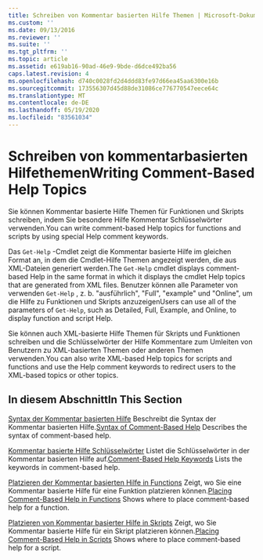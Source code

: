 ```yaml
---
title: Schreiben von Kommentar basierten Hilfe Themen | Microsoft-Dokumentation
ms.custom: ''
ms.date: 09/13/2016
ms.reviewer: ''
ms.suite: ''
ms.tgt_pltfrm: ''
ms.topic: article
ms.assetid: e619ab16-90ad-46e9-9bde-d6dce492ba56
caps.latest.revision: 4
ms.openlocfilehash: d740c0028fd2d4ddd83fe97d66ea45aa6300e16b
ms.sourcegitcommit: 173556307d45d88de31086ce776770547eece64c
ms.translationtype: MT
ms.contentlocale: de-DE
ms.lasthandoff: 05/19/2020
ms.locfileid: "83561034"
---
```

# <a name="writing-comment-based-help-topics"></a><span data-ttu-id="97436-102">Schreiben von kommentarbasierten Hilfethemen</span><span class="sxs-lookup"><span data-stu-id="97436-102">Writing Comment-Based Help Topics</span></span>

<span data-ttu-id="97436-103">Sie können Kommentar basierte Hilfe Themen für Funktionen und Skripts schreiben, indem Sie besondere Hilfe Kommentar Schlüsselwörter verwenden.</span><span class="sxs-lookup"><span data-stu-id="97436-103">You can write comment-based Help topics for functions and scripts by using special Help comment keywords.</span></span>

 <span data-ttu-id="97436-104">Das `Get-Help` -Cmdlet zeigt die Kommentar basierte Hilfe im gleichen Format an, in dem die Cmdlet-Hilfe Themen angezeigt werden, die aus XML-Dateien generiert werden.</span><span class="sxs-lookup"><span data-stu-id="97436-104">The `Get-Help` cmdlet displays comment-based Help in the same format in which it displays the cmdlet Help topics that are generated from XML files.</span></span> <span data-ttu-id="97436-105">Benutzer können alle Parameter von verwenden `Get-Help` , z. b. "ausführlich", "Full", "example" und "Online", um die Hilfe zu Funktionen und Skripts anzuzeigen</span><span class="sxs-lookup"><span data-stu-id="97436-105">Users can use all of the parameters of `Get-Help`, such as Detailed, Full, Example, and Online, to display function and script Help.</span></span>

 <span data-ttu-id="97436-106">Sie können auch XML-basierte Hilfe Themen für Skripts und Funktionen schreiben und die Schlüsselwörter der Hilfe Kommentare zum Umleiten von Benutzern zu XML-basierten Themen oder anderen Themen verwenden.</span><span class="sxs-lookup"><span data-stu-id="97436-106">You can also write XML-based Help topics for scripts and functions and use the Help comment keywords to redirect users to the XML-based topics or other topics.</span></span>

## <a name="in-this-section"></a><span data-ttu-id="97436-107">In diesem Abschnitt</span><span class="sxs-lookup"><span data-stu-id="97436-107">In This Section</span></span>

 <span data-ttu-id="97436-108">[Syntax der Kommentar basierten Hilfe](./syntax-of-comment-based-help.md) Beschreibt die Syntax der Kommentar basierten Hilfe.</span><span class="sxs-lookup"><span data-stu-id="97436-108">[Syntax of Comment-Based Help](./syntax-of-comment-based-help.md) Describes the syntax of comment-based help.</span></span>

 <span data-ttu-id="97436-109">[Kommentar basierte Hilfe Schlüsselwörter](./comment-based-help-keywords.md) Listet die Schlüsselwörter in der Kommentar basierten Hilfe auf.</span><span class="sxs-lookup"><span data-stu-id="97436-109">[Comment-Based Help Keywords](./comment-based-help-keywords.md) Lists the keywords in comment-based help.</span></span>

 <span data-ttu-id="97436-110">[Platzieren der Kommentar basierten Hilfe in Functions](./placing-comment-based-help-in-functions.md) Zeigt, wo Sie eine Kommentar basierte Hilfe für eine Funktion platzieren können.</span><span class="sxs-lookup"><span data-stu-id="97436-110">[Placing Comment-Based Help in Functions](./placing-comment-based-help-in-functions.md) Shows where to place comment-based help for a function.</span></span>

 <span data-ttu-id="97436-111">[Platzieren von Kommentar basierter Hilfe in Skripts](./placing-comment-based-help-in-scripts.md) Zeigt, wo Sie Kommentar basierte Hilfe für ein Skript platzieren können.</span><span class="sxs-lookup"><span data-stu-id="97436-111">[Placing Comment-Based Help in Scripts](./placing-comment-based-help-in-scripts.md) Shows where to place comment-based help for a script.</span></span>
